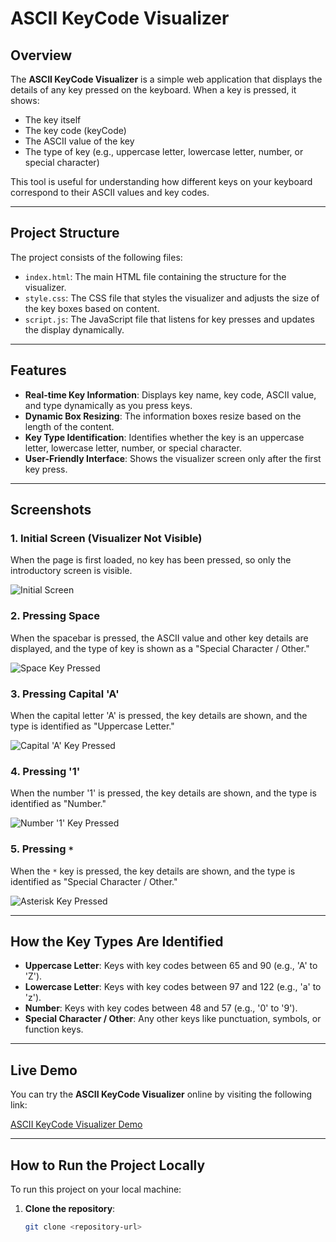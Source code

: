 # ASCII KeyCode Visualizer

## Overview

The **ASCII KeyCode Visualizer** is a simple web application that displays the details of any key pressed on the keyboard. When a key is pressed, it shows:

- The key itself
- The key code (keyCode)
- The ASCII value of the key
- The type of key (e.g., uppercase letter, lowercase letter, number, or special character)

This tool is useful for understanding how different keys on your keyboard correspond to their ASCII values and key codes.

---

## Project Structure

The project consists of the following files:

- `index.html`: The main HTML file containing the structure for the visualizer.
- `style.css`: The CSS file that styles the visualizer and adjusts the size of the key boxes based on content.
- `script.js`: The JavaScript file that listens for key presses and updates the display dynamically.

---

## Features

- **Real-time Key Information**: Displays key name, key code, ASCII value, and type dynamically as you press keys.
- **Dynamic Box Resizing**: The information boxes resize based on the length of the content.
- **Key Type Identification**: Identifies whether the key is an uppercase letter, lowercase letter, number, or special character.
- **User-Friendly Interface**: Shows the visualizer screen only after the first key press.

---

## Screenshots

### 1. Initial Screen (Visualizer Not Visible)

When the page is first loaded, no key has been pressed, so only the introductory screen is visible.

![Initial Screen](image1.png)


### 2. Pressing Space

When the spacebar is pressed, the ASCII value and other key details are displayed, and the type of key is shown as a "Special Character / Other."

![Space Key Pressed](image2.png)

### 3. Pressing Capital 'A'

When the capital letter 'A' is pressed, the key details are shown, and the type is identified as "Uppercase Letter."

![Capital 'A' Key Pressed](image4.png)

### 4. Pressing '1'

When the number '1' is pressed, the key details are shown, and the type is identified as "Number."

![Number '1' Key Pressed](image5.png)

### 5. Pressing `*`

When the `*` key is pressed, the key details are shown, and the type is identified as "Special Character / Other."

![Asterisk Key Pressed](image6.png)

---

## How the Key Types Are Identified

- **Uppercase Letter**: Keys with key codes between 65 and 90 (e.g., 'A' to 'Z').
- **Lowercase Letter**: Keys with key codes between 97 and 122 (e.g., 'a' to 'z').
- **Number**: Keys with key codes between 48 and 57 (e.g., '0' to '9').
- **Special Character / Other**: Any other keys like punctuation, symbols, or function keys.

---

## Live Demo

You can try the **ASCII KeyCode Visualizer** online by visiting the following link:

[ASCII KeyCode Visualizer Demo](https://example.com)

---

## How to Run the Project Locally

To run this project on your local machine:

1. **Clone the repository**:
   ```bash
   git clone <repository-url>
